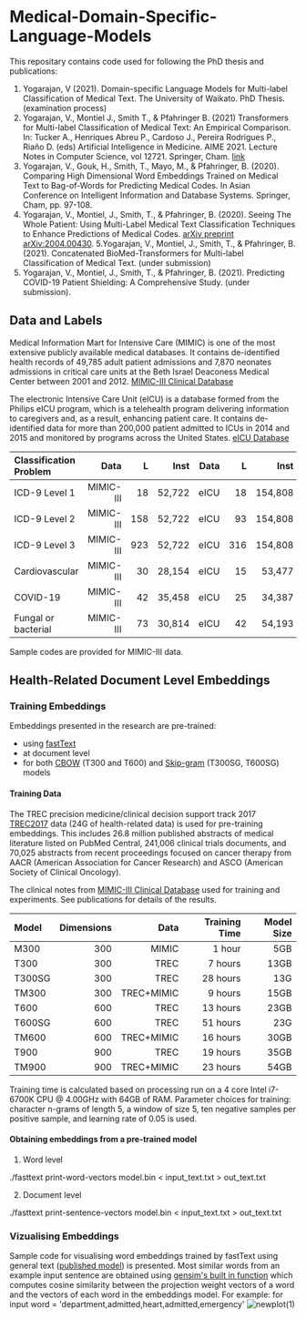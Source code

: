 # Medical-Domain-Specific-Language-Models

This repositary contains code used for following the PhD thesis and publications:

1. Yogarajan, V (2021). Domain-specific Language Models for Multi-label Classification of Medical Text. The University of Waikato. PhD Thesis. (examination process)
2. Yogarajan, V., Montiel J., Smith T., & Pfahringer B. (2021) Transformers for Multi-label Classification of Medical Text: An Empirical Comparison. In: Tucker A., Henriques Abreu P., Cardoso J., Pereira Rodrigues P., Riaño D. (eds) Artificial Intelligence in Medicine. AIME 2021. Lecture Notes in Computer Science, vol 12721. Springer, Cham. [link](https://doi.org/10.1007/978-3-030-77211-6_12)
3. Yogarajan, V., Gouk, H., Smith, T., Mayo, M., & Pfahringer, B. (2020). Comparing High Dimensional Word Embeddings Trained on Medical Text to Bag-of-Words for Predicting Medical Codes. In Asian Conference on Intelligent Information and Database Systems. Springer, Cham, pp. 97-108.
4. Yogarajan, V., Montiel, J., Smith, T., & Pfahringer, B. (2020). Seeing The Whole Patient: Using Multi-Label Medical Text Classification Techniques to Enhance Predictions of Medical Codes. [arXiv preprint arXiv:2004.00430](https://arxiv.org/abs/2004.00430). 
5.Yogarajan, V., Montiel, J., Smith, T., & Pfahringer, B. (2021). Concatenated BioMed-Transformers for Multi-label Classification of Medical Text. (under submission)
6. Yogarajan, V., Montiel, J., Smith, T., & Pfahringer, B. (2021). Predicting COVID-19 Patient Shielding: A Comprehensive Study. (under submission).
 

## Data and Labels 

Medical Information Mart for Intensive Care (MIMIC) is one of the most extensive publicly available medical databases. It contains de-identified health records of 49,785 adult patient admissions and 7,870 neonates admissions in critical care units at the Beth Israel Deaconess Medical Center between 2001 and 2012. [MIMIC-III Clinical Database](https://physionet.org/works/MIMICIIIClinicalDatabase/access.shtml)

The electronic Intensive Care Unit (eICU) is a database formed from the Philips eICU program, which is a telehealth program delivering information to caregivers and, as a result, enhancing patient care. It contains de-identified data for more than 200,000 patient admitted to ICUs in 2014 and 2015 and monitored by programs across the United States. [eICU Database](https://eicu-crd.mit.edu/)

|Classification Problem | Data  | L  | Inst   |  Data  | L  | Inst  |  
| :------ | --------: | --------: | -----: | --------: | --------: | -----: |
|ICD-9 Level 1 | MIMIC-III |   18 | 52,722   |  eICU | 18 |154,808   | 
|ICD-9 Level 2 | MIMIC-III | 158 | 52,722   |  eICU  | 93 |154,808     | 
|ICD-9 Level 3 | MIMIC-III | 923 | 52,722   |  eICU  | 316 | 154,808   | 
|Cardiovascular | MIMIC-III | 30 | 28,154   |  eICU | 15 | 53,477 | 
|COVID-19 | MIMIC-III | 42|35,458   |  eICU  | 25 | 34,387 |
|Fungal or bacterial | MIMIC-III | 73 | 30,814   |  eICU | 42|54,193|     

Sample codes are provided for MIMIC-III data.


## Health-Related Document Level Embeddings


### Training Embeddings 
Embeddings presented in the research are pre-trained:
- using [fastText](https://fasttext.cc/) 
- at document level
- for both [CBOW](http://dblp.org/rec/bib/journals/corr/abs-1301-3781) (T300 and T600) and [Skip-gram](http://dblp.org/rec/bib/journals/corr/abs-1301-3781) (T300SG, T600SG) models


#### Training Data  

The TREC precision medicine/clinical decision support track 2017 [TREC2017](https://trec.nist.gov/pubs/trec26/papers/Overview-PM.pdf) data (24G of health-related data) is used for pre-training embeddings. This includes 26.8 million published abstracts of medical literature listed on PubMed Central, 241,006 clinical trials documents, and 70,025 abstracts from recent proceedings focused on cancer therapy from AACR (American Association for Cancer Research) and ASCO (American Society of Clinical Oncology).

The clinical notes from [MIMIC-III Clinical Database](https://physionet.org/works/MIMICIIIClinicalDatabase/access.shtml) used for training and experiments. See publications for details of the results. 


| Model | Dimensions | Data | Training Time | Model Size  |
| :------ | --------: |--------: | --------: | -----: |
|M300 | 300 | MIMIC | 1 hour | 5GB |
|T300 | 300 | TREC | 7 hours | 13GB |
|T300SG | 300 | TREC | 28 hours | 13G |
|TM300 | 300 | TREC+MIMIC | 9 hours | 15GB |
|T600 | 600 | TREC | 13 hours | 23GB |
|T600SG | 600 | TREC | 51 hours | 23G |
|TM600 | 600 | TREC+MIMIC | 16 hours | 30GB |
|T900 | 900 | TREC | 19 hours | 35GB |
|TM900 | 900 | TREC+MIMIC | 23 hours | 54GB |


Training time is calculated based on processing run on a 4 core Intel i7-6700K CPU @ 4.00GHz with 64GB of RAM. Parameter choices for training: character n-grams of length 5, a window of size 5, ten negative samples per positive sample, and learning rate of 0.05 is used.

#### Obtaining embeddings from a pre-trained model

1. Word level
 
./fasttext print-word-vectors model.bin < input_text.txt > out_text.txt  

2. Document level
 
./fasttext print-sentence-vectors model.bin < input_text.txt > out_text.txt


### Vizualising Embeddings

Sample code for visualising word embeddings trained by fastText using general text ([published model](https://fasttext.cc/docs/en/english-vectors.html)) is presented. Most similar words from an example input sentence are obtained using [gensim's built in function](https://tedboy.github.io/nlps/api_gensim.html) which computes cosine similarity between the projection weight vectors of a word and the vectors of each word in the embeddings model.
For example: for input word = 'department,admitted,heart,admitted,emergency'
![newplot(1)](https://user-images.githubusercontent.com/60803118/131270817-65efe5d9-f409-4733-8cea-dd6df3f851cd.png)

